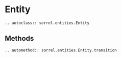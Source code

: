# Entity

```{eval-rst}
.. autoclass:: sorrel.entities.Entity
```

## Methods
```{eval-rst}
.. automethod:: sorrel.entities.Entity.transition
```